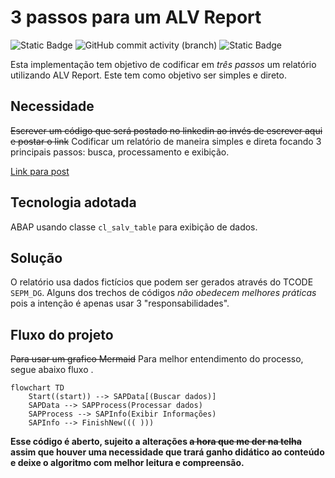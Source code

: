 # 3 passos para um ALV Report #

![Static Badge](https://img.shields.io/badge/development-abap-blue)
![GitHub commit activity (branch)](https://img.shields.io/github/commit-activity/t/edmilson-nascimento/alv-3-passos)
![Static Badge](https://img.shields.io/badge/learning-abap-green)


Esta implementação tem objetivo de codificar em _três passos_ um relatório utilizando ALV Report. Este tem como objetivo ser simples e direto.

## Necessidade ##
~~Escrever um código que será postado no linkedin ao invés de escrever aqui e postar o link~~ Codificar um relatório de maneira simples e direta focando 3 principais passos: busca, processamento e exibição.

[Link para post](https://www.linkedin.com/pulse/sobre-estrutura-de-relat%C3%B3rio-alv-edmilson-nascimento-de-jesus/)

## Tecnologia adotada ##
ABAP usando classe `cl_salv_table` para exibição de dados. 


## Solução ##
O relatório usa dados fictícios que podem ser gerados através do TCODE `SEPM_DG`. Alguns dos trechos de códigos *não obedecem melhores práticas* pois a intenção é apenas usar 3 "responsabilidades". 

## Fluxo do projeto ##
~~Para usar um grafico Mermaid~~ Para melhor entendimento do processo, segue abaixo fluxo .
```mermaid
flowchart TD
    Start((start)) --> SAPData[(Buscar dados)]
    SAPData --> SAPProcess(Processar dados)
    SAPProcess --> SAPInfo(Exibir Informações)
    SAPInfo --> FinishNew((( )))
```


**Esse código é aberto, sujeito a alterações ~~a hora que me der na telha~~ assim que houver uma necessidade que trará ganho didático ao conteúdo e deixe o algoritmo com melhor leitura e compreensão.**
